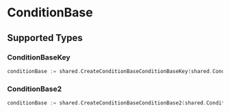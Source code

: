 # ConditionBase


## Supported Types

### ConditionBaseKey

```go
conditionBase := shared.CreateConditionBaseConditionBaseKey(shared.ConditionBaseKey{/* values here */})
```

### ConditionBase2

```go
conditionBase := shared.CreateConditionBaseConditionBase2(shared.ConditionBase2{/* values here */})
```

